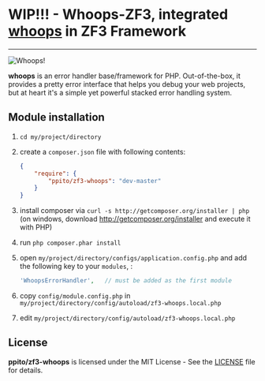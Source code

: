 # WIP!!! - Whoops-ZF3, integrated [whoops](https://github.com/filp/whoops) in ZF3 Framework

-----

![Whoops!](http://i.imgur.com/xiZ1tUU.png)

**whoops** is an error handler base/framework for PHP. Out-of-the-box, it provides a pretty
error interface that helps you debug your web projects, but at heart it's a simple yet
powerful stacked error handling system.

## Module installation
  1. `cd my/project/directory`
  2. create a `composer.json` file with following contents:

     ```json
     {
         "require": {
             "ppito/zf3-whoops": "dev-master"
         }
     }
     ```
  3. install composer via `curl -s http://getcomposer.org/installer | php` (on windows, download
     http://getcomposer.org/installer and execute it with PHP)
  4. run `php composer.phar install`
  5. open `my/project/directory/configs/application.config.php` and add the following key to your `modules`, :

     ```php
     'WhoopsErrorHandler',   // must be added as the first module
     ```
  6. copy `config/module.config.php` in `my/project/directory/config/autoload/zf3-whoops.local.php`
  7. edit `my/project/directory/config/autoload/zf3-whoops.local.php`
  
  

## License

**ppito/zf3-whoops** is licensed under the MIT License - See the [LICENSE](LICENSE.md) file for details.


